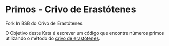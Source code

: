Primos - Crivo de Erastótenes
====================

Fork In BSB do Crivo de Erastótenes.

O Objetivo deste Kata é escrever um código que encontre números primos utilizando o método do [crivo de erastótenes](http://pt.wikipedia.org/wiki/Crivo_de_Erat%C3%B3stenes).

